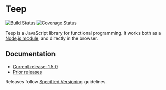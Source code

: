 # Teep

[![Build Status](https://travis-ci.org/earldouglas/teep.svg?branch=master)](https://travis-ci.org/earldouglas/teep)
[![Coverage Status](https://coveralls.io/repos/earldouglas/teep/badge.svg?branch=master&service=github)](https://coveralls.io/github/earldouglas/teep?branch=master)

Teep is a JavaScript library for functional programming.  It works both
as a [Node.js module](https://www.npmjs.org/package/teep), and directly
in the browser.

## Documentation

* [Current release: 1.5.0](docs/1.5.md)
* [Prior releases](docs/)

Releases follow [Specified
Versioning](https://earldouglas.com/posts/specver.html) guidelines.
